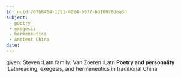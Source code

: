 ```yaml
---
id: uuid-707b8464-1251-4024-b977-6d10078dea3d
subject: 
 - poetry
 - exegesis
 - hermeneutics
 - Ancient China
date: 
---
```


given: Steven :Latn
family: Van Zoeren :Latn
**Poetry and personality** :Latnreading, exegesis, and hermeneutics in traditional China